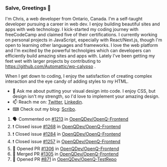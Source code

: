 ### Salve, Greetings 👋

I'm Chris, a web developer from Ontario, Canada. I'm a self-taught developer pursuing a career in web dev. I enjoy building beautiful sites and apps with web technology.
I kick-started my coding journey with freeCodeCamp and claimed five of their certifications.  I currently working on personal projects in JavaScript, especially with React/Next.js, though I'm open to learning other languages and frameworks. I love the web platform and I'm excited by the powerful technolgies which can developers can efficiently build amazing sites and apps with. Lately I've been getting my feet wet with larger projects by contributing to https://github.com/Automattic/wp-calypso .

When I get down to coding, I enjoy the satisfaction of creating complex interaction and the eye candy of adding styles to my HTML. 

- 💬 Ask me about putting your visual design into code. I enjoy CSS, but design isn't my strength, so I'd love to implement your amazing design.
- 📫 Reach me on: [Twitter](https://twitter.com/Christo28120856), [Linkedin](https://www.linkedin.com/in/christopher-stevers-07b9a5204/).
- ⌨ Check out my blog: [Scribo](https://christopherstevers.cf).
<!--
**Christopher-Stevers/Christopher-Stevers** is a ✨ _special_ ✨ repository because its `README.md` (this file) appears on your GitHub profile.

Here are some ideas to get you started:

- 🔭 I’m currently working on ...
- 🌱 I’m currently learning ...
- 👯 I’m looking to collaborate on ...
- 🤔 I’m looking for help with ...
- 😄 Pronouns: ...
- ⚡ Fun fact: ...
-->

<!--START_SECTION:activity-->
1. 🗣 Commented on [#1213](https://github.com/OpenQDev/OpenQ-Frontend/issues/1213) in [OpenQDev/OpenQ-Frontend](https://github.com/OpenQDev/OpenQ-Frontend)
2. ❗️ Closed issue [#1268](https://github.com/OpenQDev/OpenQ-Frontend/issues/1268) in [OpenQDev/OpenQ-Frontend](https://github.com/OpenQDev/OpenQ-Frontend)
3. ❗️ Closed issue [#1284](https://github.com/OpenQDev/OpenQ-Frontend/issues/1284) in [OpenQDev/OpenQ-Frontend](https://github.com/OpenQDev/OpenQ-Frontend)
4. ❗️ Closed issue [#1257](https://github.com/OpenQDev/OpenQ-Frontend/issues/1257) in [OpenQDev/OpenQ-Frontend](https://github.com/OpenQDev/OpenQ-Frontend)
5. 💪 Opened PR [#1306](https://github.com/OpenQDev/OpenQ-Frontend/pull/1306) in [OpenQDev/OpenQ-Frontend](https://github.com/OpenQDev/OpenQ-Frontend)
6. 🎉 Merged PR [#1305](https://github.com/OpenQDev/OpenQ-Frontend/pull/1305) in [OpenQDev/OpenQ-Frontend](https://github.com/OpenQDev/OpenQ-Frontend)
7. 💪 Opened PR [#871](https://github.com/OpenQDev/OpenQ-TestRepo/pull/871) in [OpenQDev/OpenQ-TestRepo](https://github.com/OpenQDev/OpenQ-TestRepo)
<!--END_SECTION:activity-->
